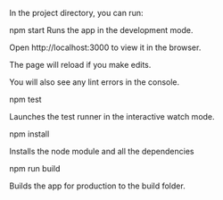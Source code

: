 In the project directory, you can run:

npm start
Runs the app in the development mode.

Open http://localhost:3000 to view it in the browser.

The page will reload if you make edits.

You will also see any lint errors in the console.

npm test

Launches the test runner in the interactive watch mode.

npm install

Installs the node module and all the dependencies

npm run build

Builds the app for production to the build folder.